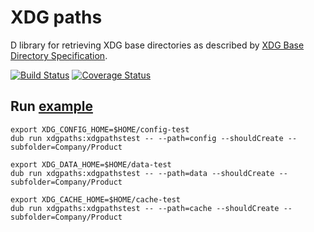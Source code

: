 # XDG paths

D library for retrieving XDG base directories as described by [XDG Base Directory Specification](https://specifications.freedesktop.org/basedir-spec/latest/index.html).

[![Build Status](https://travis-ci.org/MyLittleRobo/xdgpaths.svg?branch=master)](https://travis-ci.org/MyLittleRobo/xdgpaths) [![Coverage Status](https://coveralls.io/repos/github/MyLittleRobo/xdgpaths/badge.svg?branch=master)](https://coveralls.io/github/MyLittleRobo/xdgpaths?branch=master)

## Run [example](examples/xdgpathstest/source/app.d)

    export XDG_CONFIG_HOME=$HOME/config-test
    dub run xdgpaths:xdgpathstest -- --path=config --shouldCreate --subfolder=Company/Product
    
    export XDG_DATA_HOME=$HOME/data-test
    dub run xdgpaths:xdgpathstest -- --path=data --shouldCreate --subfolder=Company/Product
    
    export XDG_CACHE_HOME=$HOME/cache-test
    dub run xdgpaths:xdgpathstest -- --path=cache --shouldCreate --subfolder=Company/Product

